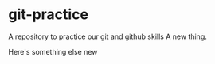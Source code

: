 # git-practice
A repository to practice our git and github skills
A new thing. 

Here's something else new 
